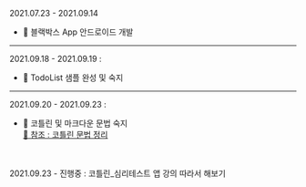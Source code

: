 2021.07.23 - 2021.09.14
- 📝 블랙박스 App 안드로이드 개발
---

2021.09.18 - 2021.09.19 :
- 📝 TodoList 샘플 완성 및 숙지
- ---

2021.09.20 - 2021.09.23 :
- 📝 코틀린 및 마크다운 문법 숙지 <br>
[📎 참조 : 코틀린 문법 정리](https://eli1429.tistory.com/2) 

<br>
<br>
2021.09.23 - 진행중 : 코틀린_심리테스트 앱 강의 따라서 해보기
